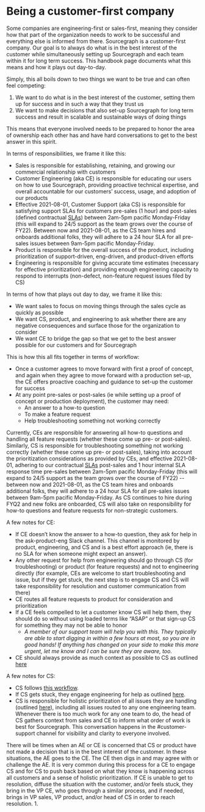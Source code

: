 # Being a customer-first company

Some companies are engineering-first or sales-first, meaning they consider how that part of the organization needs to work to be successful and everything else is informed from there. Sourcegraph is a customer-first company. Our goal is to always do what is in the best interest of the customer while simultaneously setting up Sourcegraph and each team within it for long term success. This handbook page documents what this means and how it plays out day-to-day.

Simply, this all boils down to two things we want to be true and can often feel competing:

1. We want to do what is in the best interest of the customer, setting them up for success and in such a way that they trust us
2. We want to make decisions that also set-up Sourcegraph for long term success and result in scalable and sustainable ways of doing things

This means that everyone involved needs to be prepared to honor the area of ownership each other has and have hard conversations to get to the best answer in this spirit.

In terms of responsibilities, we frame it like this:

* Sales is responsible for establishing, retaining, and growing our commercial relationship with customers
* Customer Engineering (aka CE) is responsible for educating our users on how to use Sourcegraph, providing  proactive technical expertise, and overall accountable for our customers’ success, usage, and adoption of our products
* Effective 2021-08-01, Customer Support (aka CS) is responsible for satisfying support SLAs for customers pre-sales (1 hour) and post-sales (defined contractual [SLAs](https://about.sourcegraph.com/handbook/support#slas)) between 2am-5pm pacific Monday-Friday (this will expand to 24/5 support as the team grows over the course of FY22). Between now and 2021-08-01, as the CS team hires and onboards additional folks, they will adhere to a 24 hour SLA for all pre-sales issues between 9am-5pm pacific Monday-Friday.
* Product is responsible for the overall success of the product, including prioritization of support-driven, eng-driven, and product-driven efforts
* Engineering is responsible for giving accurate time estimates (necessary for effective prioritization) and providing enough engineering capacity to respond to interrupts (non-defect, non-feature request issues filed by CS)

In terms of how that plays out day to day, we frame it like this:

* We want sales to focus on moving things through the sales cycle as quickly as possible
* We want CS, product, and engineering to ask whether there are any negative consequences and surface those for the organization to consider
* We want CE to bridge the gap so that we get to the best answer possible for our customers and for Sourcegraph


This is how this all fits together in terms of workflow:

* Once a customer agrees to move forward with first a proof of concept, and again when they agree to move forward with a production set-up, the CE offers proactive coaching and guidance to set-up the customer for success
* At any point pre-sales or post-sales (ie while setting up a proof of concept or production deployment), the customer may need:
	* An answer to a how-to question
	* To make a feature request
	* Help troubleshooting something not working correctly


Currently, CEs are responsible for answering all how-to questions and handling all feature requests (whether these come up pre- or post-sales). Similarly, CS is responsible for troubleshooting something not working correctly (whether these come up pre- or post-sales), taking into account the prioritization considerations as provided by CEs, and effective 2021-08-01, adhering to our contractual [SLAs](https://about.sourcegraph.com/handbook/support#slas) post-sales and 1 hour internal SLA response time pre-sales between 2am-5pm pacific Monday-Friday (this will expand to 24/5 support as the team grows over the course of FY22) -- between now and 2021-08-01, as the CS team hires and onboards additional folks, they will adhere to a 24 hour SLA for all pre-sales issues between 9am-5pm pacific Monday-Friday. As CS continues to hire during FYQ2 and new folks are onboarded, CS will also take on responsibility for how-to questions and feature requests for non-strategic customers.

A few notes for CE:


* If CE doesn’t know the answer to a how-to question, they ask for help in the ask-product-eng Slack channel. This channel is monitored by product, engineering, and CS and is a best effort approach (ie, there is no SLA for when someone might expect an answer).
* Any other request for help from engineering should go through CS (for troubleshooting) or product (for feature requests) and not to engineering directly (for example, CEs are welcome to start troubleshooting and issue, but if they get stuck, the next step is to engage CS and CS will take responsibility for resolution and customer communication from there)
* CE routes all feature requests to product for consideration and prioritization
* If a CE feels compelled to let a customer know CS will help them, they should do so without using loaded terms like “ASAP” or that sign-up CS for something they may not be able to honor
	* *A member of our support team will help you with this. They typically are able to start digging in within a few hours at most, so you are in good hands! If anything has changed on your side to make this more urgent, let me know and I can be sure they are aware, too.*
* CE should always provide as much context as possible to CS as outlined [here](https://about.sourcegraph.com/handbook/ce#customer-support-engineers-cses)

A few notes for CS:

* CS follows [this workflow](https://about.sourcegraph.com/handbook/support/support-workflow).
* If CS gets stuck, they engage engineering for help as outlined [here](https://about.sourcegraph.com/handbook/support/engaging-other-teams).
* CS is responsible for holistic prioritization of all issues they are handling (outlined [here](https://about.sourcegraph.com/handbook/support/support-prioritization)), including all issues routed to any one engineering team. Whenever there is too much work for any one team to do, the head of CS gathers context from sales and CE to inform what order of work is best for Sourcegraph. This conversation happens in the #customer-support channel for visibility and clarity to everyone involved.


There will be times when an AE or CE is concerned that CS or product have not made a decision that is in the best interest of the customer. In these situations, the AE goes to the CE. The CE then digs in and may agree with or challenge the AE. It is very common during this process for a CE to engage CS and for CS to push back based on what they know is happening across all customers and a sense of holistic prioritization. If CE is unable to get to resolution, diffuse the situation with the customer, and/or feels stuck, they bring in the VP CE, who goes through a similar process, and if needed, brings in VP sales, VP product, and/or head of CS in order to reach resolution. 
1. 